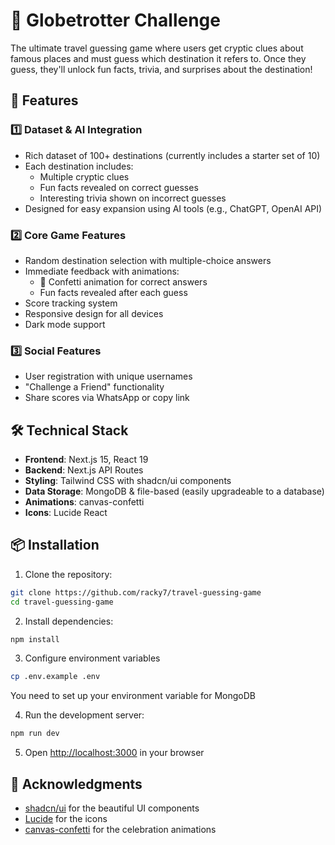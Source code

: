 # 🧩 Globetrotter Challenge

The ultimate travel guessing game where users get cryptic clues about famous places and must guess which destination it refers to. Once they guess, they'll unlock fun facts, trivia, and surprises about the destination!

## 🚀 Features

### 1️⃣ Dataset & AI Integration
- Rich dataset of 100+ destinations (currently includes a starter set of 10)
- Each destination includes:
  - Multiple cryptic clues
  - Fun facts revealed on correct guesses
  - Interesting trivia shown on incorrect guesses
- Designed for easy expansion using AI tools (e.g., ChatGPT, OpenAI API)

### 2️⃣ Core Game Features
- Random destination selection with multiple-choice answers
- Immediate feedback with animations:
  - 🎉 Confetti animation for correct answers
  - Fun facts revealed after each guess
- Score tracking system
- Responsive design for all devices
- Dark mode support

### 3️⃣ Social Features
- User registration with unique usernames
- "Challenge a Friend" functionality
- Share scores via WhatsApp or copy link


## 🛠️ Technical Stack

- **Frontend**: Next.js 15, React 19
- **Backend**: Next.js API Routes
- **Styling**: Tailwind CSS with shadcn/ui components
- **Data Storage**: MongoDB & file-based (easily upgradeable to a database) 
- **Animations**: canvas-confetti
- **Icons**: Lucide React

## 📦 Installation

1. Clone the repository:
```bash
git clone https://github.com/racky7/travel-guessing-game
cd travel-guessing-game
```

2. Install dependencies:
```bash
npm install
```

3. Configure environment variables

```bash
cp .env.example .env
```
You need to set up your environment variable for MongoDB


4. Run the development server:
```bash
npm run dev
```

5. Open [http://localhost:3000](http://localhost:3000) in your browser



## 🙏 Acknowledgments

- [shadcn/ui](https://ui.shadcn.com/) for the beautiful UI components
- [Lucide](https://lucide.dev/) for the icons
- [canvas-confetti](https://www.npmjs.com/package/canvas-confetti) for the celebration animations